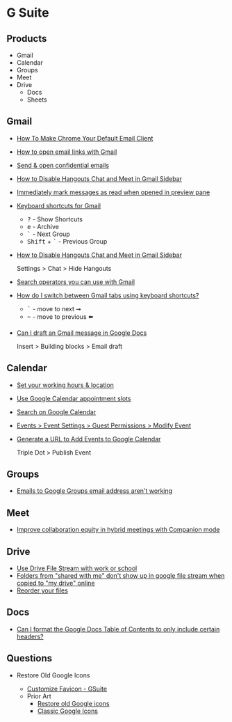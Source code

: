 # G Suite

## Products

* Gmail
* Calendar
* Groups
* Meet
* Drive
  * Docs
  * Sheets

## Gmail

* [How To Make Chrome Your Default Email Client](https://www.cloudwards.net/how-to-make-gmail-your-default-email-client/)
* [How to open email links with Gmail](https://thegeekpage.com/open-email-links-with-gmail-on-chrome-by-default-in-windows-10/)
* [Send & open confidential emails](https://support.google.com/mail/answer/7674059?co=GENIE.Platform%3DDesktop&hl=en)

* [How to Disable Hangouts Chat and Meet in Gmail Sidebar](https://www.howtogeek.com/675524/how-to-disable-hangouts-chat-and-meet-in-gmail-sidebar/)
* [Immediately mark messages as read when opened in preview pane](https://superuser.com/q/1699307/180163)

* [Keyboard shortcuts for Gmail](https://support.google.com/mail/answer/6594?hl=en)
  * <kbd>?</kbd> - Show Shortcuts
  * <kbd>e</kbd> - Archive
  * <kbd>`</kbd> - Next Group
  * <kbd>Shift</kbd> + <kbd>`</kbd> - Previous Group

* [How to Disable Hangouts Chat and Meet in Gmail Sidebar](https://www.howtogeek.com/675524/how-to-disable-hangouts-chat-and-meet-in-gmail-sidebar/)

  Settings > Chat > Hide Hangouts

* [Search operators you can use with Gmail](https://support.google.com/mail/answer/7190?hl=en)

* [How do I switch between Gmail tabs using keyboard shortcuts?](https://webapps.stackexchange.com/q/46563/38656)

  * <kbd>\`</kbd> - move to next ➞
  * <kbd>~</kbd> - move to previous 🠬

* [Can I draft an Gmail message in Google Docs](https://superuser.com/q/1735177/180163)

  Insert > Building blocks > Email draft


## Calendar

* [Set your working hours & location](https://support.google.com/calendar/answer/7638168)
* [Use Google Calendar appointment slots](https://support.google.com/calendar/answer/190998)

* [Search on Google Calendar](https://support.google.com/calendar/answer/37176)
* [Events > Event Settings > Guest Permissions > Modify Event](https://support.google.com/a/users/answer/9282963)

* [Generate a URL to Add Events to Google Calendar](https://help.lafayette.edu/generate-a-url-to-add-events-to-google-calendar/)

  Triple Dot > Publish Event

## Groups

* [Emails to Google Groups email address aren't working](https://webapps.stackexchange.com/q/148192/38656)

## Meet

* [Improve collaboration equity in hybrid meetings with Companion mode](https://support.google.com/a/users/answer/11305028?p=companion_mode)

## Drive

* [Use Drive File Stream with work or school](https://support.google.com/drive/answer/7329379)
* [Folders from "shared with me" don't show up in google file stream when copied to "my drive" online](https://support.google.com/a/thread/7885542)
* [Reorder your files](https://support.google.com/drive/answer/2375177?hl=en&co=GENIE.Platform%3DDesktop)


## Docs

* [Can I format the Google Docs Table of Contents to only include certain headers?](https://webapps.stackexchange.com/q/102639/38656)

## Questions


* Restore Old Google Icons

  * [Customize Favicon - GSuite](https://github.com/KyleMit/CustomizeTheWeb/blob/master/Scripts/restore-google-icons.user.js)
  * Prior Art
    * [Restore old Google icons](https://chrome.google.com/webstore/detail/restore-old-google-icons/iellnmonjokmoagdlggagdmfjgpiahmb)
    * [Classic Google Icons](https://chrome.google.com/webstore/detail/classic-google-icons/gdiohdhgkjainohnfhofjoebohnfknnm)
